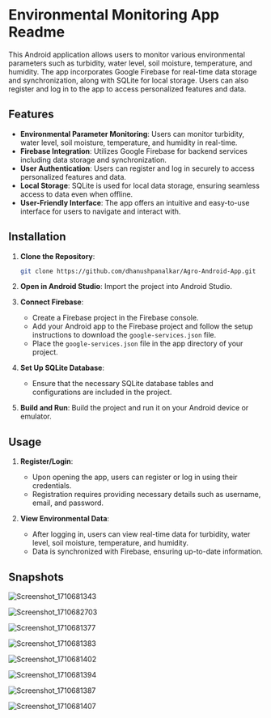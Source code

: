 # Environmental Monitoring App Readme

This Android application allows users to monitor various environmental parameters such as turbidity, water level, soil moisture, temperature, and humidity. The app incorporates Google Firebase for real-time data storage and synchronization, along with SQLite for local storage. Users can also register and log in to the app to access personalized features and data.

## Features

- **Environmental Parameter Monitoring**: Users can monitor turbidity, water level, soil moisture, temperature, and humidity in real-time.
- **Firebase Integration**: Utilizes Google Firebase for backend services including data storage and synchronization.
- **User Authentication**: Users can register and log in securely to access personalized features and data.
- **Local Storage**: SQLite is used for local data storage, ensuring seamless access to data even when offline.
- **User-Friendly Interface**: The app offers an intuitive and easy-to-use interface for users to navigate and interact with.

## Installation

1. **Clone the Repository**: 
   ```bash
   git clone https://github.com/dhanushpanalkar/Agro-Android-App.git
   ```

2. **Open in Android Studio**: Import the project into Android Studio.

3. **Connect Firebase**: 
   - Create a Firebase project in the Firebase console.
   - Add your Android app to the Firebase project and follow the setup instructions to download the `google-services.json` file.
   - Place the `google-services.json` file in the app directory of your project.

4. **Set Up SQLite Database**:
   - Ensure that the necessary SQLite database tables and configurations are included in the project.

5. **Build and Run**: Build the project and run it on your Android device or emulator.

## Usage

1. **Register/Login**: 
   - Upon opening the app, users can register or log in using their credentials.
   - Registration requires providing necessary details such as username, email, and password.

2. **View Environmental Data**: 
   - After logging in, users can view real-time data for turbidity, water level, soil moisture, temperature, and humidity.
   - Data is synchronized with Firebase, ensuring up-to-date information.

## Snapshots

![Screenshot_1710681343](https://github.com/dhanushpanalkar/Agro-Android-App/assets/116461853/7b26bdbe-bdfb-4c45-9623-e2e4b9ef4732)

![Screenshot_1710682703](https://github.com/dhanushpanalkar/Agro-Android-App/assets/116461853/adb71b39-b023-409a-8bd5-4f6965ac1016)

![Screenshot_1710681377](https://github.com/dhanushpanalkar/Agro-Android-App/assets/116461853/9b815b1d-c6e8-44aa-82c7-8c3f85110260)

![Screenshot_1710681383](https://github.com/dhanushpanalkar/Agro-Android-App/assets/116461853/91f5f8ce-e3ca-4c65-bcea-b85795a9eddd)

![Screenshot_1710681402](https://github.com/dhanushpanalkar/Agro-Android-App/assets/116461853/edd01f6a-0252-49d0-857a-b5d7eb734e9b)

![Screenshot_1710681394](https://github.com/dhanushpanalkar/Agro-Android-App/assets/116461853/716d4718-e4ef-4e73-81a0-6c2082974403)

![Screenshot_1710681387](https://github.com/dhanushpanalkar/Agro-Android-App/assets/116461853/42e88014-46d1-4907-b48e-9a490069521f)

![Screenshot_1710681407](https://github.com/dhanushpanalkar/Agro-Android-App/assets/116461853/be7f00c0-8ab6-4db1-a417-de603026d01b)
